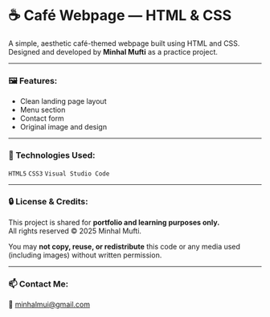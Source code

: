# ☕ Café Webpage — HTML & CSS

A simple, aesthetic café-themed webpage built using HTML and CSS.  
Designed and developed by **Minhal Mufti** as a practice project.

---

### 🖼️ Features:
- Clean landing page layout
- Menu section
- Contact form
- Original image and design

---

### 📁 Technologies Used:
`HTML5` `CSS3` `Visual Studio Code`

---

### 🔒 License & Credits:

This project is shared for **portfolio and learning purposes only.**  
All rights reserved © 2025 Minhal Mufti.

You may **not copy, reuse, or redistribute** this code or any media used (including images) without written permission.

---

### 📫 Contact Me:
📧 minhalmui@gmail.com
